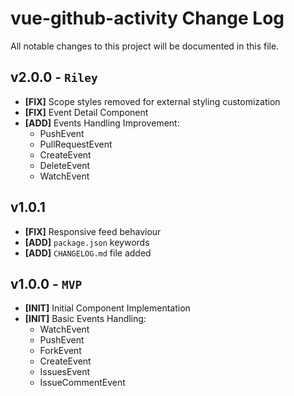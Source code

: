 # vue-github-activity Change Log

All notable changes to this project will be documented in this file.

## v2.0.0 - `Riley`

- **[FIX]** Scope styles removed for external styling customization
- **[FIX]** Event Detail Component
- **[ADD]** Events Handling Improvement:
   - PushEvent
   - PullRequestEvent
   - CreateEvent
   - DeleteEvent
   - WatchEvent

## v1.0.1

- **[FIX]** Responsive feed behaviour
- **[ADD]** `package.json` keywords
- **[ADD]** `CHANGELOG.md` file added

## v1.0.0 - `MVP`

- **[INIT]** Initial Component Implementation
- **[INIT]** Basic Events Handling:
    - WatchEvent
    - PushEvent
    - ForkEvent
    - CreateEvent
    - IssuesEvent
    - IssueCommentEvent